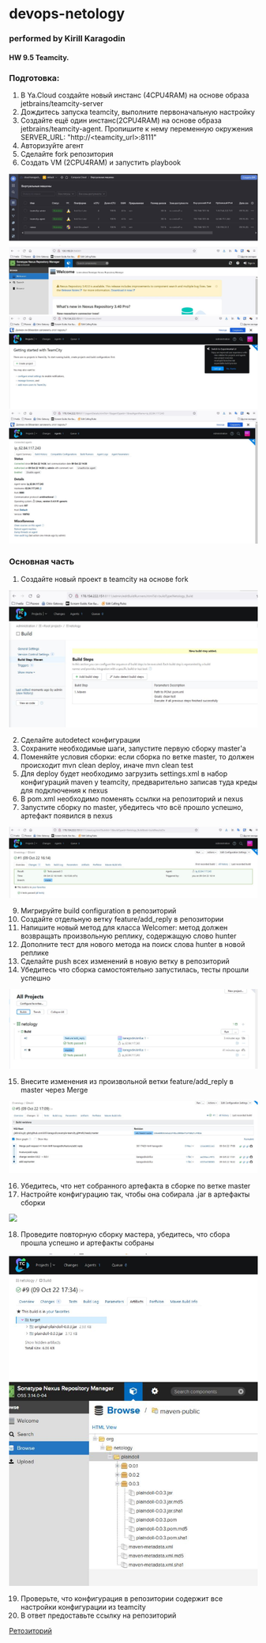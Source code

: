 # devops-netology
### performed by Kirill Karagodin
#### HW 9.5 Teamcity.

### Подготовка:

1. В Ya.Cloud создайте новый инстанс (4CPU4RAM) на основе образа jetbrains/teamcity-server 
2. Дождитесь запуска teamcity, выполните первоначальную настройку 
3. Создайте ещё один инстанс(2CPU4RAM) на основе образа jetbrains/teamcity-agent. Пропишите к нему переменную окружения 
SERVER_URL: "http://<teamcity_url>:8111"
4. Авторизуйте агент 
5. Сделайте fork репозитория 
6. Создать VM (2CPU4RAM) и запустить playbook

![](https://github.com/kirill-karagodin/devops-netology/blob/main/Netology_HWs/MNT/HW_9.5/img/vms.JPG)
![](https://github.com/kirill-karagodin/devops-netology/blob/main/Netology_HWs/MNT/HW_9.5/img/nexus.JPG)
![](https://github.com/kirill-karagodin/devops-netology/blob/main/Netology_HWs/MNT/HW_9.5/img/master.JPG)
![](https://github.com/kirill-karagodin/devops-netology/blob/main/Netology_HWs/MNT/HW_9.5/img/agent.JPG)

### Основная часть

1. Создайте новый проект в teamcity на основе fork 

![](https://github.com/kirill-karagodin/devops-netology/blob/main/Netology_HWs/MNT/HW_9.5/img/project.JPG)

2. Сделайте autodetect конфигурации
3. Сохраните необходимые шаги, запустите первую сборку master'a 
4. Поменяйте условия сборки: если сборка по ветке master, то должен происходит mvn clean deploy, иначе mvn clean test
5. Для deploy будет необходимо загрузить settings.xml в набор конфигураций maven у teamcity, предварительно записав туда
креды для подключения к nexus 
6. В pom.xml необходимо поменять ссылки на репозиторий и nexus
7. Запустите сборку по master, убедитесь что всё прошло успешно, артефакт появился в nexus 

![](https://github.com/kirill-karagodin/devops-netology/blob/main/Netology_HWs/MNT/HW_9.5/img/build1.JPG)

9. Мигрируйте build configuration в репозиторий 
10. Создайте отдельную ветку feature/add_reply в репозитории
11. Напишите новый метод для класса Welcomer: метод должен возвращать произвольную реплику, содержащую слово hunter 
12. Дополните тест для нового метода на поиск слова hunter в новой реплике 
13. Сделайте push всех изменений в новую ветку в репозиторий 
14. Убедитесь что сборка самостоятельно запустилась, тесты прошли успешно

![](https://github.com/kirill-karagodin/devops-netology/blob/main/Netology_HWs/MNT/HW_9.5/img/test1.JPG)

15. Внесите изменения из произвольной ветки feature/add_reply в master через Merge 

![](https://github.com/kirill-karagodin/devops-netology/blob/main/Netology_HWs/MNT/HW_9.5/img/test2.JPG)


16. Убедитесь, что нет собранного артефакта в сборке по ветке master 
17. Настройте конфигурацию так, чтобы она собирала .jar в артефакты сборки 

![](https://github.com/kirill-karagodin/devops-netology/blob/main/Netology_HWs/MNT/HW_9.5/img/target.JPG)

18. Проведите повторную сборку мастера, убедитесь, что сбора прошла успешно и артефакты собраны 

![](https://github.com/kirill-karagodin/devops-netology/blob/main/Netology_HWs/MNT/HW_9.5/img/test3.JPG)
![](https://github.com/kirill-karagodin/devops-netology/blob/main/Netology_HWs/MNT/HW_9.5/img/nexus1.JPG)

19. Проверьте, что конфигурация в репозитории содержит все настройки конфигурации из teamcity 
20. В ответ предоставьте ссылку на репозиторий

[Ретозиторий](https://github.com/kirill-karagodin/example-teamcity/tree/master/.teamcity)